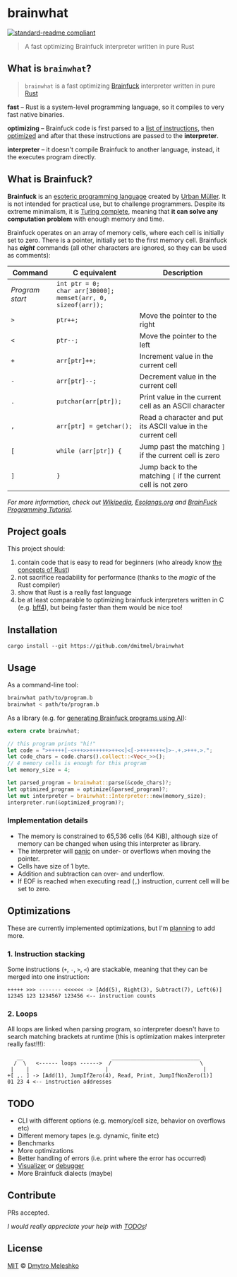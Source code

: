 # brainwhat

[![standard-readme compliant](https://img.shields.io/badge/readme%20style-standard-brightgreen.svg?style=flat-square)](https://github.com/RichardLitt/standard-readme)

> A fast optimizing Brainfuck interpreter written in pure Rust

## What is `brainwhat`?

> `brainwhat` is a fast optimizing [Brainfuck](#what-is-brainfuck) interpreter written in pure [Rust](https://www.rust-lang.org/)

**fast** – Rust is a system-level programming language, so it compiles to very fast native binaries.

**optimizing** – Brainfuck code is first parsed to a [list of instructions](https://en.wikipedia.org/wiki/Intermediate_representation), then [optimized](#optimizations) and after that these instructions are passed to the **interpreter**.

**interpreter** – it doesn't compile Brainfuck to another language, instead, it the executes program directly.

## What is Brainfuck?

**Brainfuck** is an [esoteric programming language](https://en.wikipedia.org/wiki/Esoteric_programming_language) created by [Urban Müller](https://en.wikipedia.org/wiki/Brainfuck#History). It is not intended for practical use, but to challenge programmers. Despite its extreme minimalism, it is [Turing complete](https://en.wikipedia.org/wiki/Turing_completeness), meaning that **it can solve any computation problem** with enough memory and time.

Brainfuck operates on an array of memory cells, where each cell is initially set to zero. There is a pointer, initially set to the first memory cell. Brainfuck has _**eight**_ commands (all other characters are ignored, so they can be used as comments):

| Command         | C equivalent                                                           | Description                                                   |
| --------------- | ---------------------------------------------------------------------- | ------------------------------------------------------------- |
| _Program start_ | `int ptr = 0;`<br>`char arr[30000];`<br>`memset(arr, 0, sizeof(arr));` |                                                               |
| `>`             | `ptr++;`                                                               | Move the pointer to the right                                 |
| `<`             | `ptr--;`                                                               | Move the pointer to the left                                  |
| `+`             | `arr[ptr]++;`                                                          | Increment value in the current cell                           |
| `-`             | `arr[ptr]--;`                                                          | Decrement value in the current cell                           |
| `.`             | `putchar(arr[ptr]);`                                                   | Print value in the current cell as an ASCII character         |
| `,`             | `arr[ptr] = getchar();`                                                | Read a character and put its ASCII value in the current cell  |
| `[`             | `while (arr[ptr]) {`                                                   | Jump past the matching `]` if the current cell is zero        |
| `]`             | `}`                                                                    | Jump back to the matching `[` if the current cell is not zero |

_For more information, check out [Wikipedia](https://en.wikipedia.org/wiki/Brainfuck), [Esolangs.org](https://esolangs.org/wiki/Brainfuck) and
[BrainFuck Programming Tutorial](https://gist.github.com/roachhd/dce54bec8ba55fb17d3a)._

## Project goals

This project should:

1.  contain code that is easy to read for beginners (who already know [the concepts of Rust](https://doc.rust-lang.org/book/second-edition/index.html))
2.  not sacrifice readability for performance (thanks to the _magic_ of the Rust compiler)
3.  show that Rust is a really fast language
4.  be at least comparable to optimizing brainfuck interpreters written in C (e.g. [bff4](http://mazonka.com/brainf/)), but being faster than them would be nice too!

## Installation

```
cargo install --git https://github.com/dmitmel/brainwhat
```

## Usage

As a command-line tool:

```bash
brainwhat path/to/program.b
brainwhat < path/to/program.b
```

As a library (e.g. for [generating Brainfuck programs using AI](http://www.primaryobjects.com/2013/01/27/using-artificial-intelligence-to-write-self-modifying-improving-programs/)):

```rust
extern crate brainwhat;

// this program prints "hi!"
let code = ">+++++[-<+++>>++++++>++<<]<[->+++++++<]>-.+.>+++.>.";
let code_chars = code.chars().collect::<Vec<_>>();
// 4 memory cells is enough for this program
let memory_size = 4;

let parsed_program = brainwhat::parse(&code_chars)?;
let optimized_program = optimize(&parsed_program)?;
let mut interpreter = brainwhat::Interpreter::new(memory_size);
interpreter.run(&optimized_program)?;
```

### Implementation details

- The memory is constrained to 65,536 cells (64 KiB), although size of memory can be changed when using this interpreter as library.
- The interpreter will [panic](https://doc.rust-lang.org/std/macro.panic.html) on under- or overflows when moving the pointer.
- Cells have size of 1 byte.
- Addition and subtraction can over- and underflow.
- If EOF is reached when executing read (`,`) instruction, current cell will be set to zero.

## Optimizations

These are currently implemented optimizations, but I'm [planning](#todo) to add more.

### 1. Instruction stacking

Some instructions (`+`, `-`, `>`, `<`) are stackable, meaning that they can be merged into one instruction:

```
+++++ >>> ------- <<<<<< -> [Add(5), Right(3), Subtract(7), Left(6)]
12345 123 1234567 123456 <-- instruction counts
```

### 2. Loops

All loops are linked when parsing program, so interpreter doesn't have to search matching brackets at runtime (this is optimization makes interpreter really fast!!!):

```
   __                            ____________________________
  /  \   <------ loops ------>  /                            \
 |    |                        |                              |
+[ ,. ] -> [Add(1), JumpIfZero(4), Read, Print, JumpIfNonZero(1)]
01 23 4 <-- instruction addresses
```

## TODO

- CLI with different options (e.g. memory/cell size, behavior on overflows etc)
- Different memory tapes (e.g. dynamic, finite etc)
- Benchmarks
- More optimizations
- Better handling of errors (i.e. print where the error has occurred)
- [Visualizer](https://fatiherikli.github.io/brainfuck-visualizer/) or [debugger](https://www.iamcal.com/misc/bf_debug/)
- More Brainfuck dialects (maybe)

## Contribute

PRs accepted.

_I would really appreciate your help with [TODOs](#todo)!_

## License

[MIT](LICENSE) © [Dmytro Meleshko](https://github.com/dmitmel)
